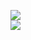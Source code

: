 [![](https://img.shields.io/badge/Made%20With-Github%20Spray-lightgrey.svg?style=for-the-badge&logo=github)](https://github.com/Annihil/github-spray#12089)  
[![](https://i.imgur.com/2DrTn0Z.gif)](https://github.com/Annihil/github-spray)